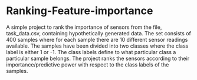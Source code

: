 # Ranking-Feature-importance
A simple project to rank the importance of sensors from the file, task_data.csv, containing hypothetically generated data. The set consists of 400 samples where for
each sample there are 10 different sensor readings available. The samples have been divided into two
classes where the class label is either 1 or -1. The class labels define to what particular class a particular
sample belongs. The project ranks the sensors according to their importance/predictive power with
respect to the class labels of the samples.
